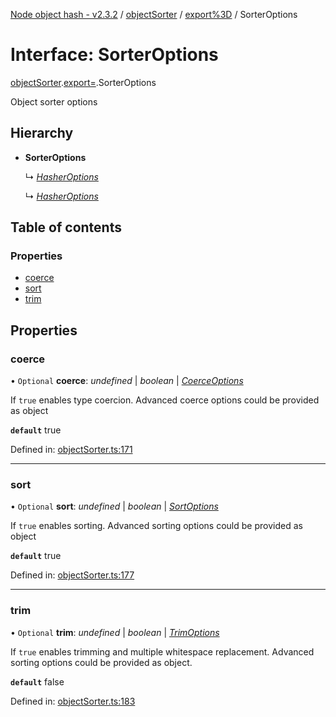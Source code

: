 [Node object hash - v2.3.2](../README.md) / [objectSorter](../modules/objectsorter.md) / [export%3D](../modules/objectsorter.export_.md) / SorterOptions

# Interface: SorterOptions

[objectSorter](../modules/objectsorter.md).[export=](../modules/objectsorter.export_.md).SorterOptions

Object sorter options

## Hierarchy

- **SorterOptions**

  ↳ [_HasherOptions_](hasher.export_.hasheroptions.md)

  ↳ [_HasherOptions_](hasher.hasheroptions.md)

## Table of contents

### Properties

- [coerce](objectsorter.export_.sorteroptions.md#coerce)
- [sort](objectsorter.export_.sorteroptions.md#sort)
- [trim](objectsorter.export_.sorteroptions.md#trim)

## Properties

### coerce

• `Optional` **coerce**: _undefined_ | _boolean_ | [_CoerceOptions_](objectsorter.export_.coerceoptions.md)

If `true` enables type coercion.
Advanced coerce options could be provided as object

**`default`** true

Defined in: [objectSorter.ts:171](https://github.com/SkeLLLa/node-object-hash/blob/b745be3/src/objectSorter.ts#L171)

---

### sort

• `Optional` **sort**: _undefined_ | _boolean_ | [_SortOptions_](objectsorter.export_.sortoptions.md)

If `true` enables sorting.
Advanced sorting options could be provided as object

**`default`** true

Defined in: [objectSorter.ts:177](https://github.com/SkeLLLa/node-object-hash/blob/b745be3/src/objectSorter.ts#L177)

---

### trim

• `Optional` **trim**: _undefined_ | _boolean_ | [_TrimOptions_](objectsorter.export_.trimoptions.md)

If `true` enables trimming and multiple whitespace replacement.
Advanced sorting options could be provided as object.

**`default`** false

Defined in: [objectSorter.ts:183](https://github.com/SkeLLLa/node-object-hash/blob/b745be3/src/objectSorter.ts#L183)
